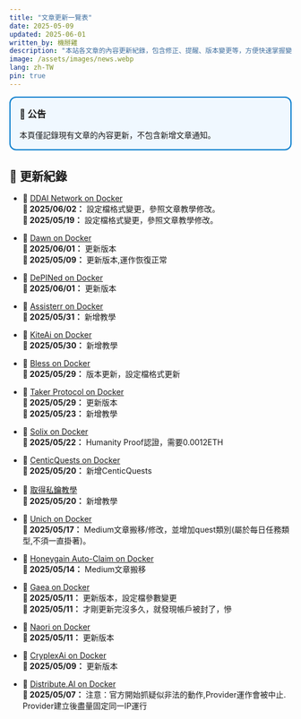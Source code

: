 ```yaml
---
title: "文章更新一覽表"
date: 2025-05-09
updated: 2025-06-01
written_by: 機掰雞
description: "本站各文章的內容更新紀錄，包含修正、提醒、版本變更等，方便快速掌握變動內容。"
image: /assets/images/news.webp
lang: zh-TW
pin: true
---
```

<div style="border: 2px solid #007acc; padding: 1rem; border-radius: 0.75rem; background-color: #f0f8ff; margin-bottom: 1.5rem;">
  <h3 style="margin-top: 0;">📢 公告</h3>
  <p style="margin: 0.5rem 0 0 0;">本頁僅記錄現有文章的內容更新，不包含新增文章通知。</p>
</div>

## 📅 更新紀錄
- 📝 [DDAI Network on Docker](/posts/DDAI-Network-on-Docker/)  
  **📅 2025/06/02：** 設定檔格式變更，參照文章教學修改。  
  **📅 2025/05/19：** 設定檔格式變更，參照文章教學修改。

- 📝 [Dawn on Docker](/posts/Dawn-on-Docker/)  
  **📅 2025/06/01：** 更新版本  
  **📅 2025/05/09：** 更新版本,運作恢復正常

- 📝 [DePINed on Docker](/posts/DePINed-on-Docker/)  
  **📅 2025/06/01：** 更新版本 

- 📝 [Assisterr on Docker](/posts/Assisterr-on-Docker/)  
  **📅 2025/05/31：** 新增教學

- 📝 [KiteAi on Docker](/posts/KiteAi-on-Docker/)  
  **📅 2025/05/30：** 新增教學

- 📝 [Bless on Docker](/posts/Bless-on-Docker/)  
  **📅 2025/05/29：** 版本更新，設定檔格式更新

- 📝 [Taker Protocol on Docker](/posts/Taker-Protocol-on-Docker/)  
  **📅 2025/05/29：** 更新版本  
  **📅 2025/05/23：** 新增教學  

- 📝 [Solix on Docker](/posts/Solix-on-Docker/)  
  **📅 2025/05/22：** Humanity Proof認證，需要0.0012ETH

- 📝 [CenticQuests on Docker](/posts/CenticQuests-on-Docker/)  
  **📅 2025/05/20：** 新增CenticQuests
 
- 📝 [取得私鑰教學](/posts/Get-Your-Private-Key/)  
  **📅 2025/05/20：** 新增教學

- 📝 [Unich on Docker](/posts/Unich-on-Docker/)  
  **📅 2025/05/17：** Medium文章搬移/修改，並增加quest類別(屬於每日任務類型,不須一直掛著)。

- 📝 [Honeygain Auto-Claim on Docker](/posts/Honeygain-Claim-Bot-on-Docker/)  
  **📅 2025/05/14：** Medium文章搬移  
  
- 📝 [Gaea on Docker](/posts/Gaea-on-Docker/)  
  **📅 2025/05/11：** 更新版本，設定檔參數變更  
  **📅 2025/05/11：** 才剛更新完沒多久，就發現帳戶被封了，慘

- 📝 [Naori on Docker](/posts/Naoris-on-Docker/)  
  **📅 2025/05/11：** 更新版本
 
- 📝 [CryplexAi on Docker](/posts/CryplexAi-on-Docker/)  
  **📅 2025/05/09：** 更新版本

- 📝 [Distribute.AI on Docker](/posts/DistributeAI-on-Docker)  
  **📅 2025/05/07：** 注意：官方開始抓疑似非法的動作,Provider運作會被中止. Provider建立後盡量固定同一IP運行  
